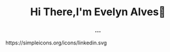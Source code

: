 <h1 align="center">Hi There,I'm Evelyn Alves👋</h1>
<h3 align="center">...</h3>
https://simpleicons.org/icons/linkedin.svg
